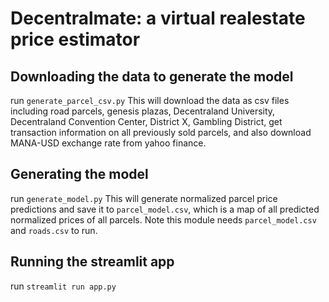 # Decentralmate: a virtual realestate price estimator
## Downloading the data to generate the model
run `generate_parcel_csv.py`
This will download the data as csv files including road parcels, genesis plazas, Decentraland University, Decentraland Convention Center, District X, Gambling District, get transaction information on all previously sold parcels, and also download MANA-USD exchange rate from yahoo finance.
## Generating the model
run `generate_model.py`
This will generate normalized parcel price predictions and save it to `parcel_model.csv`, which is a map of all predicted normalized prices of all parcels. Note this module needs `parcel_model.csv` and `roads.csv` to run.
## Running the streamlit app
run `streamlit run app.py`